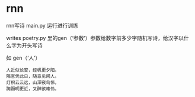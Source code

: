 # rnn
rnn写诗
main.py 运行进行训练

writes poetry.py 里的gen（‘参数’）参数给数字前多少字随机写诗，给汉字以什么字为开头写诗

   如 gen（‘人’）


	人近似长安，经帆更夕阳。
	隔官凭此日，随意见闲人。
	灯积云云远，山深夜鸟惊。
	踟蹰明更近，又醉欲难怜。
